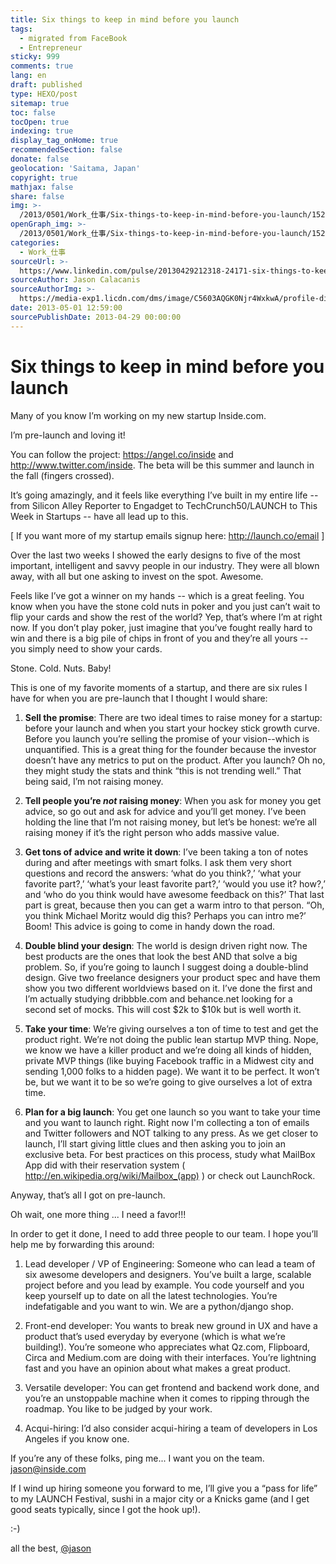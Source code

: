 ```yaml
---
title: Six things to keep in mind before you launch
tags:
  - migrated from FaceBook
  - Entrepreneur
sticky: 999
comments: true
lang: en
draft: published
type: HEXO/post
sitemap: true
toc: false
tocOpen: true
indexing: true
display_tag_onHome: true
recommendedSection: false
donate: false
geolocation: 'Saitama, Japan'
copyright: true
mathjax: false
share: false
img: >-
  /2013/0501/Work_仕事/Six-things-to-keep-in-mind-before-you-launch/1520217277898.jpeg
openGraph_img: >-
  /2013/0501/Work_仕事/Six-things-to-keep-in-mind-before-you-launch/1520217277898.jpeg
categories:
  - Work_仕事
sourceUrl: >-
  https://www.linkedin.com/pulse/20130429212318-24171-six-things-to-keep-in-mind-before-you-launch
sourceAuthor: Jason Calacanis
sourceAuthorImg: >-
  https://media-exp1.licdn.com/dms/image/C5603AQGK0Njr4WxkwA/profile-displayphoto-shrink_200_200/0/1557515618563?e=1656547200&v=beta&t=EuD1_fWMCPJ62zfkU21pep-hcjgt1RmraprIx5TiJxo
date: 2013-05-01 12:59:00
sourcePublishDate: 2013-04-29 00:00:00
---
```

# Six things to keep in mind before you launch
 
Many of you know I’m working on my new startup Inside.com.

I’m pre-launch and loving it!

You can follow the project: https://angel.co/inside and http://www.twitter.com/inside. The beta will be this summer and launch in the fall (fingers crossed).

It’s going amazingly, and it feels like everything I’ve built in my entire life -- from Silicon Alley Reporter to Engadget to TechCrunch50/LAUNCH to This Week in Startups -- have all lead up to this.

[ If you want more of my startup emails signup here: http://launch.co/email ]

Over the last two weeks I showed the early designs to five of the most important, intelligent and savvy people in our industry. They were all blown away, with all but one asking to invest on the spot. Awesome.

Feels like I’ve got a winner on my hands -- which is a great feeling. You know when you have the stone cold nuts in poker and you just can’t wait to flip your cards and show the rest of the world? Yep, that’s where I’m at right now. If you don’t play poker, just imagine that you’ve fought really hard to win and there is a big pile of chips in front of you and they’re all yours -- you simply need to show your cards.

Stone. Cold. Nuts. Baby!

This is one of my favorite moments of a startup, and there are six rules I have for when you are pre-launch that I thought I would share:

1. **Sell the promise**: There are two ideal times to raise money for a startup: before your launch and when you start your hockey stick growth curve. Before you launch you’re selling the promise of your vision--which is unquantified. This is a great thing for the founder because the investor doesn’t have any metrics to put on the product. After you launch? Oh no, they might study the stats and think “this is not trending well.” That being said, I’m not raising money.

2. **Tell people you’re *not* raising money**: When you ask for money you get advice, so go out and ask for advice and you’ll get money. I’ve been holding the line that I’m not raising money, but let’s be honest: we’re all raising money if it’s the right person who adds massive value.

3. **Get tons of advice and write it down**: I’ve been taking a ton of notes during and after meetings with smart folks. I ask them very short questions and record the answers: ‘what do you think?,’ ‘what your favorite part?,’ ‘what’s your least favorite part?,’ ‘would you use it? how?,’ and ‘who do you think would have awesome feedback on this?’ That last part is great, because then you can get a warm intro to that person. “Oh, you think Michael Moritz would dig this? Perhaps you can intro me?’ Boom! This advice is going to come in handy down the road.

4. **Double blind your design**: The world is design driven right now. The best products are the ones that look the best AND that solve a big problem. So, if you’re going to launch I suggest doing a double-blind design. Give two freelance designers your product spec and have them show you two different worldviews based on it. I’ve done the first and I’m actually studying dribbble.com and behance.net looking for a second set of mocks. This will cost $2k to $10k but is well worth it.

5. **Take your time**: We’re giving ourselves a ton of time to test and get the product right. We’re not doing the public lean startup MVP thing. Nope, we know we have a killer product and we’re doing all kinds of hidden, private MVP things (like buying Facebook traffic in a Midwest city and sending 1,000 folks to a hidden page). We want it to be perfect. It won’t be, but we want it to be so we’re going to give ourselves a lot of extra time.

6. **Plan for a big launch**: You get one launch so you want to take your time and you want to launch right. Right now I'm collecting a ton of emails and Twitter followers and NOT talking to any press. As we get closer to launch, I’ll start giving little clues and then asking you to join an exclusive beta. For best practices on this process, study what MailBox App did with their reservation system ( http://en.wikipedia.org/wiki/Mailbox_(app) ) or check out LaunchRock.

Anyway, that’s all I got on pre-launch.

Oh wait, one more thing ... I need a favor!!!

In order to get it done, I need to add three people to our team. I hope you’ll help me by forwarding this around:

1. Lead developer / VP of Engineering: Someone who can lead a team of six awesome developers and designers. You’ve built a large, scalable project before and you lead by example. You code yourself and you keep yourself up to date on all the latest technologies. You’re indefatigable and you want to win. We are a python/django shop.

2. Front-end developer: You wants to break new ground in UX and have a product that’s used everyday by everyone (which is what we’re building!). You’re someone who appreciates what Qz.com, Flipboard, Circa and Medium.com are doing with their interfaces. You’re lightning fast and you have an opinion about what makes a great product.

3. Versatile developer: You can get frontend and backend work done, and you’re an unstoppable machine when it comes to ripping through the roadmap. You like to be judged by your work.

4. Acqui-hiring: I’d also consider acqui-hiring a team of developers in Los Angeles if you know one.

If you’re any of these folks, ping me... I want you on the team. jason@inside.com

If I wind up hiring someone you forward to me, I’ll give you a “pass for life” to my LAUNCH Festival, sushi in a major city or a Knicks game (and I get good seats typically, since I got the hook up!).

:-)

all the best, [@jason](http://www.twitter.com/jason)
